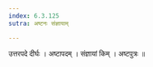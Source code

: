 ```yaml
---
index: 6.3.125
sutra: अष्टनः संज्ञायाम्

---
```

 उत्तरपदे दीर्घः । अष्टापदम् । संज्ञायां किम् । अष्टपुत्रः ॥ 